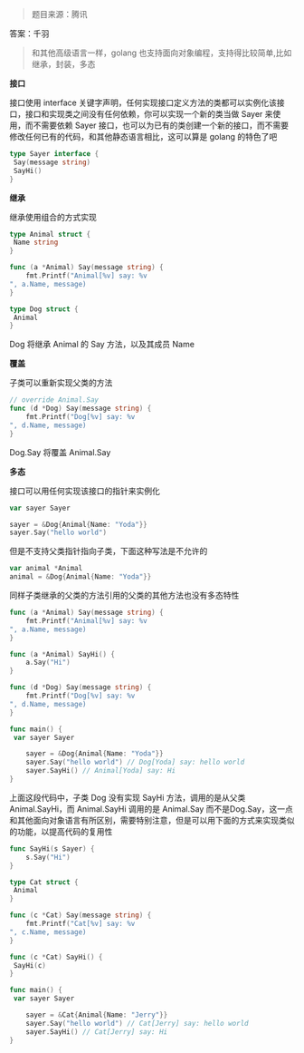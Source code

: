 > 题目来源：腾讯

答案：千羽

> 和其他高级语言一样，golang 也支持面向对象编程，支持得比较简单,比如继承，封装，多态

**接口**

接口使用 interface 关键字声明，任何实现接口定义方法的类都可以实例化该接口，接口和实现类之间没有任何依赖，你可以实现一个新的类当做 Sayer 来使用，而不需要依赖 Sayer 接口，也可以为已有的类创建一个新的接口，而不需要修改任何已有的代码，和其他静态语言相比，这可以算是 golang 的特色了吧

```go
type Sayer interface {
 Say(message string)
 SayHi()
}
```

**继承**

继承使用组合的方式实现

```go
type Animal struct {
 Name string
}

func (a *Animal) Say(message string) {
    fmt.Printf("Animal[%v] say: %v
", a.Name, message)
}

type Dog struct {
 Animal
}
```

Dog 将继承 Animal 的 Say 方法，以及其成员 Name

**覆盖**

子类可以重新实现父类的方法

```go
// override Animal.Say
func (d *Dog) Say(message string) {
    fmt.Printf("Dog[%v] say: %v
", d.Name, message)
}
```

Dog.Say 将覆盖 Animal.Say

**多态**

接口可以用任何实现该接口的指针来实例化

```go
var sayer Sayer

sayer = &Dog{Animal{Name: "Yoda"}}
sayer.Say("hello world")
```

但是不支持父类指针指向子类，下面这种写法是不允许的

```go
var animal *Animal
animal = &Dog{Animal{Name: "Yoda"}}
```

同样子类继承的父类的方法引用的父类的其他方法也没有多态特性

```go
func (a *Animal) Say(message string) {
    fmt.Printf("Animal[%v] say: %v
", a.Name, message)
}

func (a *Animal) SayHi() {
    a.Say("Hi")
}

func (d *Dog) Say(message string) {
    fmt.Printf("Dog[%v] say: %v
", d.Name, message)
}

func main() {
 var sayer Sayer

    sayer = &Dog{Animal{Name: "Yoda"}}
    sayer.Say("hello world") // Dog[Yoda] say: hello world
    sayer.SayHi() // Animal[Yoda] say: Hi
}
```

上面这段代码中，子类 Dog 没有实现 SayHi 方法，调用的是从父类 Animal.SayHi，而 Animal.SayHi 调用的是 Animal.Say 而不是Dog.Say，这一点和其他面向对象语言有所区别，需要特别注意，但是可以用下面的方式来实现类似的功能，以提高代码的复用性

```go
func SayHi(s Sayer) {
    s.Say("Hi")
}

type Cat struct {
 Animal
}

func (c *Cat) Say(message string) {
    fmt.Printf("Cat[%v] say: %v
", c.Name, message)
}

func (c *Cat) SayHi() {
 SayHi(c)
}

func main() {
 var sayer Sayer

    sayer = &Cat{Animal{Name: "Jerry"}}
    sayer.Say("hello world") // Cat[Jerry] say: hello world
    sayer.SayHi() // Cat[Jerry] say: Hi
}
```

